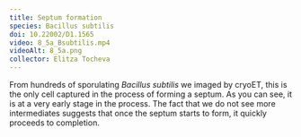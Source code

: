 ```yaml
---
title: Septum formation
species: Bacillus subtilis 
doi: 10.22002/D1.1565
video: 8_5a_Bsubtilis.mp4
videoAlt: 8_5a.png
collector: Elitza Tocheva
---
```


From hundreds of sporulating *Bacillus subtilis* we imaged by cryoET, this is the only cell captured in the process of forming a septum. As you can see, it is at a very early stage in the process. The fact that we do not see more intermediates suggests that once the septum starts to form, it quickly proceeds to completion.

